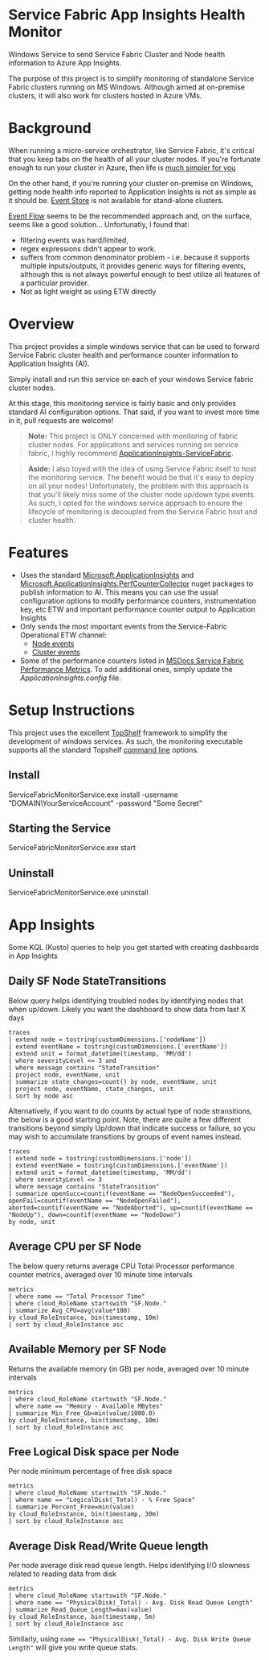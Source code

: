 # Service Fabric App Insights Health Monitor

Windows Service to send Service Fabric Cluster and Node health information to Azure App Insights. 

The purpose of this project is to simplify monitoring of standalone Service Fabric clusters running on MS Windows. Although aimed at on-premise clusters, it will also work for clusters hosted in Azure VMs.

# Background

When running a micro-service orchestrator, like Service Fabric, it's critical that you keep tabs on the health of all your cluster nodes.
If you're fortunate enough to run your cluster in Azure, then life is [much simpler for you](https://docs.microsoft.com/en-us/azure/service-fabric/service-fabric-diagnostics-oms-setup)

On the other hand, if you're running your cluster on-premise on Windows, getting  node health info reported to Application Insights is not as simple as it should be. [Event Store](https://docs.microsoft.com/en-us/azure/service-fabric/service-fabric-diagnostics-eventstore) is not available for stand-alone clusters. 

[Event Flow](https://github.com/Azure/diagnostics-eventflow) seems to be the recommended approach  and, on the surface, seems like a good solution... Unfortunatly, I found that: 
- filtering events was hard/limited, 
- regex expressions didn't appear to work.
- suffers from common denominator problem - i.e. because it supports multiple inputs/outputs, it provides generic ways for filtering events, although this is not always powerful enough to best utilize all features of a particular provider.
- Not as light weight as using ETW directly

# Overview

This project provides a simple windows service that can be used to forward Service Fabric cluster health and performance counter information to Application Insights (AI).

Simply install and run this service on each of your windows Service fabric cluster nodes.

At this stage, this monitoring service is fairly basic and only provides standard AI configuration options. That said, if you want to invest more time in it, pull requests are welcome!

> **Note:** This project is ONLY concerned with monitoring of fabric cluster nodes. For applications and services running on service fabric, I highly recommend [ApplicationInsights-ServiceFabric](https://github.com/microsoft/ApplicationInsights-ServiceFabric).

> **Aside:** I also toyed with the idea of using Service Fabric itself to host the monitoring service. The benefit would be that it's easy to deploy on all your nodes! Unfortunately, the problem with this approach is that you'll likely miss some of the cluster node up/down type events. As such, I opted for the windows service approach to ensure the lifecycle of monitoring is decoupled from the Service Fabric host and cluster health.

# Features
- Uses the standard [Microsoft.ApplicationInsights](https://www.nuget.org/packages/Microsoft.ApplicationInsights/) and [Microsoft.ApplicationInsights.PerfCounterCollector](https://www.nuget.org/packages/Microsoft.ApplicationInsights.PerfCounterCollector/) nuget packages to publish information to AI. This means you can use the usual configuration options to modify performance counters, instrumentation key, etc 
ETW and important performance counter output to Application Insights
- Only sends the most important events from the Service-Fabric Operational ETW channel:
  - [Node events](https://docs.microsoft.com/en-us/azure/service-fabric/service-fabric-diagnostics-event-generation-operational#node-events) 
  - [Cluster events](https://docs.microsoft.com/en-us/azure/service-fabric/service-fabric-diagnostics-event-generation-operational#cluster-events)
- Some of the performance counters listed in [MSDocs Service Fabric Performance Metrics](https://docs.microsoft.com/en-us/azure/service-fabric/service-fabric-diagnostics-event-generation-perf). To add additional ones, simply update the _ApplicationInsights.config_ file.

# Setup Instructions 

This project uses the excellent [TopShelf](https://topshelf.readthedocs.io) framework to simplify the development of windows services. As such, the monitoring executable supports all the standard Topshelf [command line](https://topshelf.readthedocs.io/en/latest/overview/commandline.html) options.

## Install
ServiceFabricMonitorService.exe install -username "DOMAIN\YourServiceAccount" -password "Some Secret"

## Starting the Service
ServiceFabricMonitorService.exe start

## Uninstall
ServiceFabricMonitorService.exe uninstall

# App Insights
Some KQL (Kusto) queries to help you get started with creating dashboards in App Insights

## Daily SF Node StateTransitions

Below query helps identifying troubled nodes by identifying nodes that when up/down. Likely you want the dashboard to show data from last X days

```
traces
| extend node = tostring(customDimensions.['nodeName'])
| extend eventName = tostring(customDimensions.['eventName'])
| extend unit = format_datetime(timestamp, 'MM/dd')
| where severityLevel <= 3 and 
| where message contains "StateTransition" 
| project node, eventName, unit
| summarize state_changes=count() by node, eventName, unit
| project node, eventName, state_changes, unit
| sort by node asc
```

Alternatively, if you want to do counts by actual type of node stransitions, the below is a good starting point. Note, there are quite a few different transitions beyond simply Up/down that indicate success or failure, so you may wish to accumulate transitions by groups of event names instead. 

```
traces
| extend node = tostring(customDimensions.['node'])
| extend eventName = tostring(customDimensions.['eventName'])
| extend unit = format_datetime(timestamp, 'MM/dd')
| where severityLevel <= 3
| where message contains "StateTransition" 
| summarize openSucc=countif(eventName == "NodeOpenSucceeded"), openFail=countif(eventName == "NodeOpenFailed"), 
aborted=countif(eventName == "NodeAborted"), up=countif(eventName == "NodeUp"), down=countif(eventName == "NodeDown") 
by node, unit
```

## Average CPU per SF Node

The below query returns average CPU Total Processor performance counter metrics, averaged over 10 minute time intervals

```
metrics
| where name == "Total Processor Time"
| where cloud_RoleName startswith "SF.Node."
| summarize Avg_CPU=avg(value*100) 
by cloud_RoleInstance, bin(timestamp, 10m)
| sort by cloud_RoleInstance asc
```

## Available Memory per SF Node

Returns the available memory (in GB) per node, averaged over 10 minute intervals

```
metrics
| where cloud_RoleName startswith "SF.Node."
| where name == "Memory - Available MBytes"
| summarize Min_Free_Gb=min(value/1000.0)
by cloud_RoleInstance, bin(timestamp, 10m)
| sort by cloud_RoleInstance asc
```

## Free Logical Disk space per Node

Per node minimum percentage of free disk space

```
metrics
| where cloud_RoleName startswith "SF.Node."
| where name == "LogicalDisk(_Total) - % Free Space"
| summarize Percent_Free=min(value)
by cloud_RoleInstance, bin(timestamp, 30m)
| sort by cloud_RoleInstance asc
```

##  Average Disk Read/Write Queue length

Per node average disk read queue length. Helps identifying I/O slowness related to reading data from disk

```
metrics
| where cloud_RoleName startswith "SF.Node."
| where name == "PhysicalDisk(_Total) - Avg. Disk Read Queue Length"
| summarize Read_Queue_Length=max(value)
by cloud_RoleInstance, bin(timestamp, 5m)
| sort by cloud_RoleInstance asc
```

Similarly, using `name == "PhysicalDisk(_Total) - Avg. Disk Write Queue Length"` will give you write queue stats.
